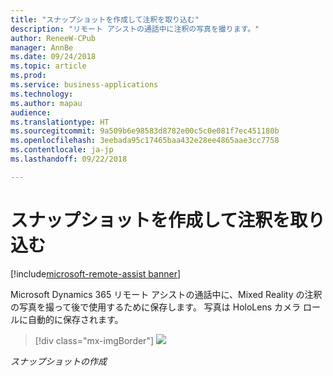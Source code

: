 ```yaml
---
title: "スナップショットを作成して注釈を取り込む"
description: "リモート アシストの通話中に注釈の写真を撮ります。"
author: ReneeW-CPub
manager: AnnBe
ms.date: 09/24/2018
ms.topic: article
ms.prod: 
ms.service: business-applications
ms.technology: 
ms.author: mapau
audience: 
ms.translationtype: HT
ms.sourcegitcommit: 9a509b6e98583d8782e00c5c0e081f7ec451180b
ms.openlocfilehash: 3eebada95c17465baa432e28ee4865aae3cc7758
ms.contentlocale: ja-jp
ms.lasthandoff: 09/22/2018

---
```


# <a name="take-a-snapshot-to-capture-annotations"></a>スナップショットを作成して注釈を取り込む

[!include[microsoft-remote-assist banner](../includes/microsoft-remote-assist.md)]

Microsoft Dynamics 365 リモート アシストの通話中に、Mixed Reality の注釈の写真を撮って後で使用するために保存します。 写真は HoloLens カメラ ロールに自動的に保存されます。

> [!div class="mx-imgBorder"]
> ![](media/3c36ac58613973bcdc9ec5dd3a162723.jpg)

*スナップショットの作成*

<!-- link to user guide 
[Learn more about taking a snapshot in Remote Assist.]()
-->

